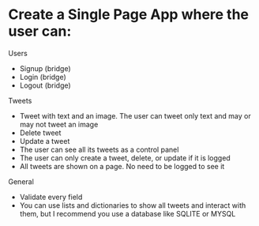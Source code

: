 # Create a Single Page App where the user can:

Users

- Signup (bridge)
- Login (bridge)
- Logout (bridge)

Tweets

- Tweet with text and an image. The user can tweet only text and may or may not tweet an image
- Delete tweet
- Update a tweet
- The user can see all its tweets as a control panel
- The user can only create a tweet, delete, or update if it is logged
- All tweets are shown on a page. No need to be logged to see it

General

- Validate every field
- You can use lists and dictionaries to show all tweets and interact with them, but I recommend you use a database like SQLITE or MYSQL
